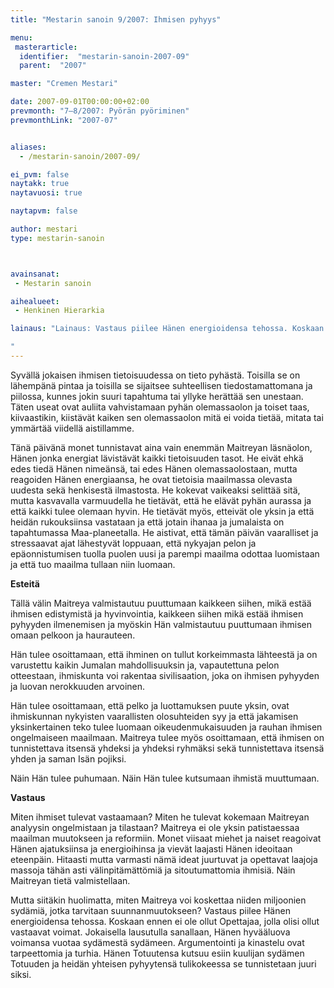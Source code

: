 ```yaml
---
title: "Mestarin sanoin 9/2007: Ihmisen pyhyys"

menu:
 masterarticle:
  identifier:  "mestarin-sanoin-2007-09"
  parent:  "2007"

master: "Cremen Mestari"

date: 2007-09-01T00:00:00+02:00
prevmonth: "7–8/2007: Pyörän pyöriminen"
prevmonthLink: "2007-07"


aliases:
  - /mestarin-sanoin/2007-09/

ei_pvm: false
naytakk: true
naytavuosi: true

naytapvm: false

author: mestari
type: mestarin-sanoin



avainsanat:
 - Mestarin sanoin

aihealueet:
 - Henkinen Hierarkia

lainaus: "Lainaus: Vastaus piilee Hänen energioidensa tehossa. Koskaan ennen ei ole ollut Opettajaa, jolla olisi ollut vastaavat voimat. Jokaisella lausutulla sanallaan, Hänen hyvääluova voimansa vuotaa sydämestä sydämeen. Argumentointi ja kinastelu ovat tarpeettomia ja turhia. Hänen Totuutensa kutsuu esiin kuulijan sydämen Totuuden ja heidän yhteisen pyhyytensä tulikokeessa se tunnistetaan juuri siksi.

"
---
```

<p>Syvällä jokaisen ihmisen tietoisuudessa on tieto pyhästä. Toisilla se on lähempänä pintaa ja toisilla se sijaitsee suhteellisen tiedostamattomana ja piilossa, kunnes jokin suuri tapahtuma tai yllyke herättää sen unestaan. Täten useat ovat auliita vahvistamaan pyhän olemassaolon ja toiset taas, kiivaastikin, kiistävät kaiken sen olemassaolon mitä ei voida tietää, mitata tai ymmärtää viidellä aistillamme.</p>
<p>Tänä päivänä monet tunnistavat aina vain enemmän Maitreyan läsnäolon, Hänen jonka energiat lävistävät kaikki tietoisuuden tasot. He eivät ehkä edes tiedä Hänen nimeänsä, tai edes Hänen olemassaolostaan, mutta reagoiden Hänen energiaansa, he ovat tietoisia maailmassa olevasta uudesta sekä henkisestä ilmastosta. He kokevat vaikeaksi selittää sitä, mutta kasvavalla varmuudella he tietävät, että he elävät pyhän aurassa ja että kaikki tulee olemaan hyvin. He tietävät myös, etteivät ole yksin ja että heidän rukouksiinsa vastataan ja että jotain ihanaa ja jumalaista on tapahtumassa Maa-planeetalla. He aistivat, että tämän päivän vaaralliset ja stressaavat ajat lähestyvät loppuaan, että nykyajan pelon ja epäonnistumisen tuolla puolen uusi ja parempi maailma odottaa luomistaan ja että tuo maailma tullaan niin luomaan.</p>
<p><strong>Esteitä</strong></p>
<p>Tällä välin Maitreya valmistautuu puuttumaan kaikkeen siihen, mikä estää ihmisen edistymistä ja hyvinvointia, kaikkeen siihen mikä estää ihmisen pyhyyden ilmenemisen ja myöskin Hän valmistautuu puuttumaan ihmisen omaan pelkoon ja haurauteen.</p>
<p>Hän tulee osoittamaan, että ihminen on tullut korkeimmasta lähteestä ja on varustettu kaikin Jumalan mahdollisuuksin ja, vapautettuna pelon otteestaan, ihmiskunta voi rakentaa sivilisaation, joka on ihmisen pyhyyden ja luovan nerokkuuden arvoinen.</p>
<p>Hän tulee osoittamaan, että pelko ja luottamuksen puute yksin, ovat ihmiskunnan nykyisten vaarallisten olosuhteiden syy ja että jakamisen yksinkertainen teko tulee luomaan oikeudenmukaisuuden ja rauhan ihmisen ongelmaiseen maailmaan. Maitreya tulee myös osoittamaan, että ihmisen on tunnistettava itsensä yhdeksi ja yhdeksi ryhmäksi sekä tunnistettava itsensä yhden ja saman Isän pojiksi.</p>
<p>Näin Hän tulee puhumaan. Näin Hän tulee kutsumaan ihmistä muuttumaan.</p>
<p><strong>Vastaus</strong></p>
<p>Miten ihmiset tulevat vastaamaan? Miten he tulevat kokemaan Maitreyan analyysin ongelmistaan ja tilastaan? Maitreya ei ole yksin patistaessaa maailman muutokseen ja reformiin. Monet viisaat miehet ja naiset reagoivat Hänen ajatuksiinsa ja energioihinsa ja vievät laajasti Hänen ideoitaan eteenpäin. Hitaasti mutta varmasti nämä ideat juurtuvat ja opettavat laajoja massoja tähän asti välinpitämättömiä ja sitoutumattomia ihmisiä. Näin Maitreyan tietä valmistellaan.</p>
<p>Mutta siitäkin huolimatta, miten Maitreya voi koskettaa niiden miljoonien sydämiä, jotka tarvitaan suunnanmuutokseen? Vastaus piilee Hänen energioidensa tehossa. Koskaan ennen ei ole ollut Opettajaa, jolla olisi ollut vastaavat voimat. Jokaisella lausutulla sanallaan, Hänen hyvääluova voimansa vuotaa sydämestä sydämeen. Argumentointi ja kinastelu ovat tarpeettomia ja turhia. Hänen Totuutensa kutsuu esiin kuulijan sydämen Totuuden ja heidän yhteisen pyhyytensä tulikokeessa se tunnistetaan juuri siksi.</p>